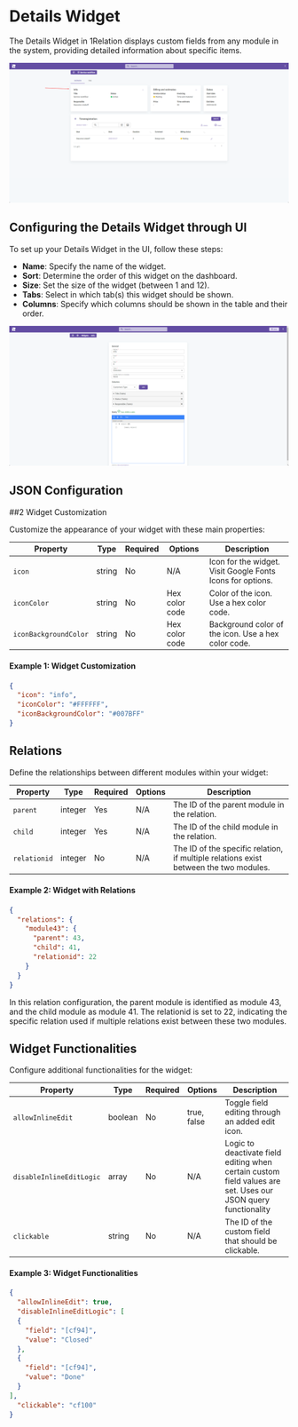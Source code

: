 # Details Widget

The Details Widget in 1Relation displays custom fields from any module in the system, providing detailed information about specific items.

![Alt text](image.png)

## Configuring the Details Widget through UI

To set up your Details Widget in the UI, follow these steps:

- **Name**: Specify the name of the widget.
- **Sort**: Determine the order of this widget on the dashboard.
- **Size**: Set the size of the widget (between 1 and 12).
- **Tabs**: Select in which tab(s) this widget should be shown.
- **Columns**: Specify which columns should be shown in the table and their order.

![Alt text](image-1.png)

## JSON Configuration

##2 Widget Customization

Customize the appearance of your widget with these main properties:

| Property              | Type    | Required | Options                    | Description |
|-----------------------|---------|----------|----------------------------|-------------|
| `icon`                | string  | No       | N/A                        | Icon for the widget. Visit Google Fonts Icons for options. |
| `iconColor`           | string  | No       | Hex color code             | Color of the icon. Use a hex color code. |
| `iconBackgroundColor` | string  | No       | Hex color code             | Background color of the icon. Use a hex color code. |

#### Example 1: Widget Customization

```json
{
  "icon": "info", 
  "iconColor": "#FFFFFF", 
  "iconBackgroundColor": "#007BFF"
}
```

## Relations

Define the relationships between different modules within your widget:

| Property     | Type    | Required | Options    | Description |
|--------------|---------|----------|------------|-------------|
| `parent`     | integer | Yes      | N/A        | The ID of the parent module in the relation. |
| `child`      | integer | Yes      | N/A        | The ID of the child module in the relation. |
| `relationid` | integer | No       | N/A        | The ID of the specific relation, if multiple relations exist between the two modules. |

#### Example 2: Widget with Relations
```json
{
  "relations": {
    "module43": {
      "parent": 43,
      "child": 41,
      "relationid": 22
    }
  }
}
```
In this relation configuration, the parent module is identified as module 43, and the child module as module 41. The relationid is set to 22, indicating the specific relation used if multiple relations exist between these two modules.

## Widget Functionalities

Configure additional functionalities for the widget:

| Property                 | Type    | Required | Options   | Description |
|--------------------------|---------|----------|-----------|-------------|
| `allowInlineEdit`        | boolean | No       | true, false | Toggle field editing through an added edit icon. |
| `disableInlineEditLogic` | array  | No       | N/A       | Logic to deactivate field editing when certain custom field values are set. Uses our JSON query functionality |
| `clickable`              | string  | No       | N/A       | The ID of the custom field that should be clickable. |

#### Example 3: Widget Functionalities

```json
{
  "allowInlineEdit": true,
  "disableInlineEditLogic": [  
  {
    "field": "[cf94]",
    "value": "Closed" 
  },
  {
    "field": "[cf94]",
    "value": "Done" 
  }
],
  "clickable": "cf100"
}
